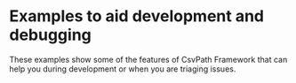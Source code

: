 # Examples to aid development and debugging


These examples show some of the features of CsvPath Framework that can help you
during development or when you are triaging issues.


